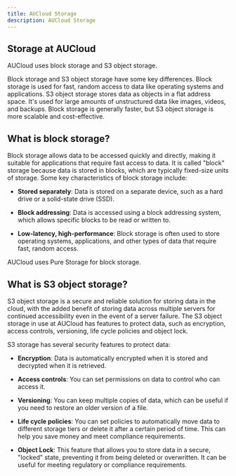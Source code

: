 ```yaml
---
title: AUCloud Storage
description: AUCloud Storage
---
```


## Storage at AUCloud

AUCloud uses block storage and S3 object storage.

Block storage and S3 object storage have some key differences. Block storage is used for fast, random access to data like operating systems and applications. S3 object storage stores data as objects in a flat address space. It's used for large amounts of unstructured data like images, videos, and backups. Block storage is generally faster, but S3 object storage is more scalable and cost-effective.

## What is block storage?

Block storage allows data to be accessed quickly and directly, making it suitable for applications that require fast access to data. It is called "block" storage because data is stored in blocks, which are typically fixed-size units of storage. Some key characteristics of block storage include:

- **Stored separately**: Data is stored on a separate device, such as a hard drive or a solid-state drive (SSD).

- **Block addressing**: Data is accessed using a block addressing system, which allows specific blocks to be read or written to.

- **Low-latency, high-performance**: Block storage is often used to store operating systems, applications, and other types of data that require fast, random access.

AUCloud uses Pure Storage for block storage.

## What is S3 object storage?

S3 object storage is a secure and reliable solution for storing data in the cloud, with the added benefit of storing data across multiple servers for continued accessibility even in the event of a server failure. The S3 object storage in use at AUCloud has features to protect data, such as encryption, access controls, versioning, life cycle policies and object lock.

S3 storage has several security features to protect data:

- **Encryption**: Data is automatically encrypted when it is stored and decrypted when it is retrieved.

- **Access controls**: You can set permissions on data to control who can access it.

- **Versioning**: You can keep multiple copies of data, which can be useful if you need to restore an older version of a file.

- **Life cycle policies**: You can set policies to automatically move data to different storage tiers or delete it after a certain period of time. This can help you save money and meet compliance requirements.

- **Object Lock**: This feature that allows you to store data in a secure, "locked" state, preventing it from being deleted or overwritten. It can be useful for meeting regulatory or compliance requirements.
